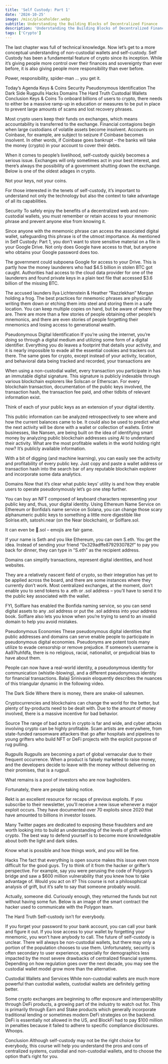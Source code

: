 ```yaml
---
title: 'Self Custody: Part 1'
date: '2024-10-25'
image: /misc/placeholder.webp
subtitle: Understanding the Building Blocks of Decentralized Finance
description: 'Understanding the Building Blocks of Decentralized Finance'
tags: ['Crypto']
---
```


<style jsx>{`
  .prose a {
    text-decoration: underline;
    color: var(--color-accent);
  }
  .prose ol {
    list-style-type: decimal;
    margin-left: 2em; /* Adjust as needed for indentation */
    padding-left: 0.5em; /* Add padding if needed */
  }
  .prose ol li {
    margin-bottom: 0.5em;
    color: var(--color-text-primary);
    line-height: 1.5; /* Adjust line height for better readability */
  }
`}</style>

<div class="tldr-section">

</div>

The last chapter was full of technical knowledge. Now let’s get to a more conceptual understanding of non-custodial wallets and self-custody. Self Custody has been a fundamental feature of crypto since its inception. While it’s giving people more control over their finances and sovereignty than ever before, it is also giving people more responsibility than ever before.

Power, responsibility, spider-man … you get it.

Today’s Agenda
Keys & Coins
Security
Pseudonymous Identification
The Dark Side
Rugpulls
Hacks
Domains
The Hard Truth
Custodial Wallets
Conclusion
Keys & Coins
To onboard billions of users to crypto, there needs to either be a massive ramp-up in education or measures to be put in place to prevent large amounts of scams and lost recovery phrases.

Most crypto users keep their funds on exchanges, which means accountability is transferred to the exchange. Financial contagions begin when large custodians of volatile assets become insolvent. Accounts on Coinbase, for example, are subject to seizure if Coinbase becomes insolvent. In other words, if Coinbase goes bankrupt – the banks will take the money (crypto) in your account to cover their debts.

When it comes to people’s livelihood, self-custody quickly becomes a serious issue. Exchanges will only sometimes act in your best interest, and there’s always the possibility of a government shutting down the exchange. Below is one of the oldest adages in crypto.

Not your keys, not your coins.

For those interested in the tenets of self-custody, it’s important to understand not only the technology but also the context to take advantage of all its capabilities.

Security
To safely enjoy the benefits of a decentralized web and non-custodial wallets, you must remember or retain access to your mnemonic phrase and prevent anyone else from knowing it.

Since anyone with the mnemonic phrase can access the associated digital wallet, safeguarding this phrase is of the utmost importance. As mentioned in Self Custody: Part 1, you don’t want to store sensitive material on a file in your Google Drive. Not only does Google have access to that, but anyone who obtains your Google password does too.

The government could subpoena Google for access to your Drive. This is partly how the money launderers who had $4.5 billion in stolen BTC got caught. Authorities had access to the cloud data provider for one of the launderers and found private keys in a plain text file that accessed $3.6 billion of the missing BTC.

The accused launders Ilya Lichtenstein & Heather “Razzlekhan” Morgan holding a frog.
The best practices for mnemonic phrases are physically writing them down or etching them into steel and storing them in a safe location. You can keep multiple copies on hand, but be aware of where they are. There are more than a few stories of people obtaining other people’s mnemonics, and there are even stories of people forgetting their mnemonics and losing access to generational wealth.

Pseudonymous Digital Identification
If you’re using the internet, you’re doing so through a digital medium and utilizing some form of a digital identifier. Everything you do leaves a footprint that details your activity, and it is nearly impossible to evade all the essential cookies and trackers out there. The same goes for crypto, except instead of your activity, location, and behavioral data being tracked and recorded, your transactions are

When using a non-custodial wallet, every transaction you participate in has an immutable digital signature. This signature is publicly indexable through various blockchain explorers like Solscan or Etherscan. For every blockchain transaction, documentation of the public keys involved, the transaction hash, the transaction fee paid, and other tidbits of relevant information exist.

Think of each of your public keys as an extension of your digital identity.

This public information can be analyzed retrospectively to see where and how the current balances came to be. It could also be used to predict what the next activity will be done with a wallet or collection of wallets. Entire businesses, like Nansen, are being built on the idea of identifying smart money by analyzing public blockchain addresses using AI to understand their activity. What are the most profitable wallets in the world holding right now? It’s publicly available information.

With a bit of digging (and machine learning), you can easily see the activity and profitability of every public key. Just copy and paste a wallet address or transaction hash into the search bar of any reputable blockchain explorer and incorporate some data analytics.

Domains
Now that it’s clear what public keys’ utility is and how they enable users to operate pseudonymously let’s go one step further.

You can buy an NFT composed of keyboard characters representing your public key and, thus, your digital identity. Using Ethereum Name Service on Ethereum or Bonfida’s name service on Solana, you can change those scary alphanumeric public keys to something a little more digestible like Solrise.eth, satoshi.near (on the Near blockchain), or Solflare.sol.

It can even be 💃.sol – emojis are fair game.

If your name is Seth and you like Ethereum, you can own S.eth. You get the idea. Instead of sending your friend “0x329adffe8792930782f” to pay you back for dinner, they can type in “S.eth” as the recipient address.

Domains can simplify transactions, represent digital identities, and host websites.

They are a relatively nascent field of crypto, so their integration has yet to be applied across the board, and there are some instances where they currently don’t work. Most centralized exchanges, at the moment, don’t enable you to send tokens to a .eth or .sol address – you’ll have to send it to the public key associated with the wallet.

FYI, Solflare has enabled the Bonfida naming service, so you can send digital assets to any .sol address or put the .sol address into your address book. Solflare also lets you know when you’re trying to send to an invalid domain to help you avoid mistakes.

Pseudonymous Economies
These pseudonymous digital identities that public addresses and domains can serve enable people to participate in pseudonymous digital economies. Pseudonyms are potent tools many utilize to evade censorship or remove prejudice. If someone’s username is Aa97tuhfdfa, there is no religious, racial, nationalist, or prejudicial bias to have about them.

People can now have a real-world identity, a pseudonymous identity for communication (whistle-blowing), and a different pseudonymous identity for financial transactions. Balaji Srinivasin eloquently describes the nuances of this triangular dynamic in the following video.

The Dark Side
Where there is money, there are snake-oil salesmen.

Cryptocurrencies and blockchains can change the world for the better, but plenty of by-products need to be dealt with. Due to the amount of money involved, there is a massive incentive for bad behavior.

Source
The range of bad actors in crypto is far and wide, and cyber attacks involving crypto can be highly profitable. Scam artists are everywhere, from state-funded ransomware attackers that go after hospitals and pipelines to young grifters who build NFT or DeFi projects with the explicit purpose of rug pulling.

Rugpulls
Rugpulls are becoming a part of global vernacular due to their frequent occurrence. When a product is falsely marketed to raise money, and the developers decide to leave with the money without delivering on their promises, that is a rugpull.

What remains is a pool of investors who are now bagholders.

Fortunately, there are people taking notice.

Rekt is an excellent resource for recaps of previous exploits. If you subscribe to their newsletter, you’ll receive a new issue whenever a major exploit occurs. They have documented over 70 exploits since 2020 that have amounted to billions in investor losses.

Many Twitter pages are dedicated to exposing these fraudsters and are worth looking into to build an understanding of the levels of grift within crypto. The best way to defend yourself is to become more knowledgeable about both the light and dark sides.

Know what is possible and how things work, and you will be fine.

Hacks
The fact that everything is open source makes this issue even more difficult for the good guys. Try to think of it from the hacker or grifter’s perspective. For example, say you were perusing the code of Polygon’s bridge and saw a $600 million vulnerability that you knew how to take advantage of. Would you act on it? This course is not a philosophical analysis of grift, but it’s safe to say that someone probably would.

Actually, someone did. Curiously enough, they returned the funds but not without having some fun. Below is an image of the smart contract the hacker used to communicate with the Polygon team.

The Hard Truth
Self-custody isn’t for everybody.

If you forget your password to your bank account, you can call your bank and figure it out. If you lose access to your wallet by forgetting your mnemonic, you won’t have anybody to call.
The future of self-custody is unclear. There will always be non-custodial wallets, but there may only a portion of the population chooses to use them. Unfortunately, security is often secondary to user experience, especially for demographics less impacted by the most severe drawbacks of centralized financial systems.
Depending on how regulation goes over the next decade, you may see the custodial wallet model grow more than the alternative.

Custodial Wallets and Services
While non-custodial wallets are much more powerful than custodial wallets, custodial wallets are definitely getting better.

Some crypto exchanges are beginning to offer exposure and interoperability through DeFi products, a growing part of the industry to watch out for. This is primarily through Earn and Stake products which generally incorporate traditional lending or sometimes modern DeFi strategies on the backend. DeFi is essentially not allowed in the US, and BlockFi had to pay $100 million in penalties because it failed to adhere to specific compliance disclosures. Whoops.

Conclusion
Although self-custody may not be the right choice for everybody, this course will help you understand the pros and cons of centralized systems, custodial and non-custodial wallets, and to choose the option that’s right for you.
